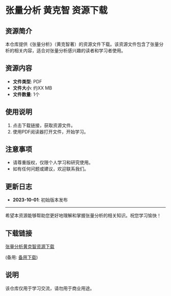 # 张量分析 黄克智 资源下载

## 资源简介

本仓库提供《张量分析》（黄克智著）的资源文件下载。该资源文件包含了张量分析的相关内容，适合对张量分析感兴趣的读者和学习者使用。

## 资源内容

- **文件类型**: PDF
- **文件大小**: 约XX MB
- **文件数量**: 1个

## 使用说明

1. 点击下载链接，获取资源文件。
2. 使用PDF阅读器打开文件，开始学习。

## 注意事项

- 请尊重版权，仅限个人学习和研究使用。
- 如有任何问题或建议，欢迎联系我们。

## 更新日志

- **2023-10-01**: 初始版本发布

---

希望本资源能够帮助您更好地理解和掌握张量分析的相关知识。祝您学习愉快！

## 下载链接
[张量分析黄克智资源下载](https://pan.quark.cn/s/cfec10085ef8) 

(备用: [备用下载](https://pan.baidu.com/s/1Qa6wMdPH923Diypf0vYeGA?pwd=1234))

## 说明

该仓库仅用于学习交流，请勿用于商业用途。
